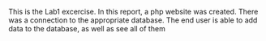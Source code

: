 This is the Lab1 excercise. In this report, a php website was created. There was a connection to the appropriate database. The end user is able to add data to the database, as well as see all of them
